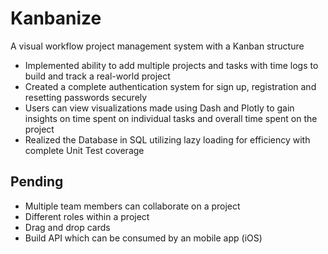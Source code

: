 # Kanbanize
A visual workflow project management system with a Kanban structure

- Implemented ability to add multiple projects and tasks with time logs to build and track a real-world project
- Created a complete authentication system for sign up, registration and resetting passwords securely
- Users can view visualizations made using Dash and Plotly to gain insights on time spent on individual tasks and overall time spent on the project
- Realized the Database in SQL utilizing lazy loading for efficiency with complete Unit Test coverage

## Pending

- Multiple team members can collaborate on a project
- Different roles within a project
- Drag and drop cards
- Build API which can be consumed by an mobile app (iOS)
